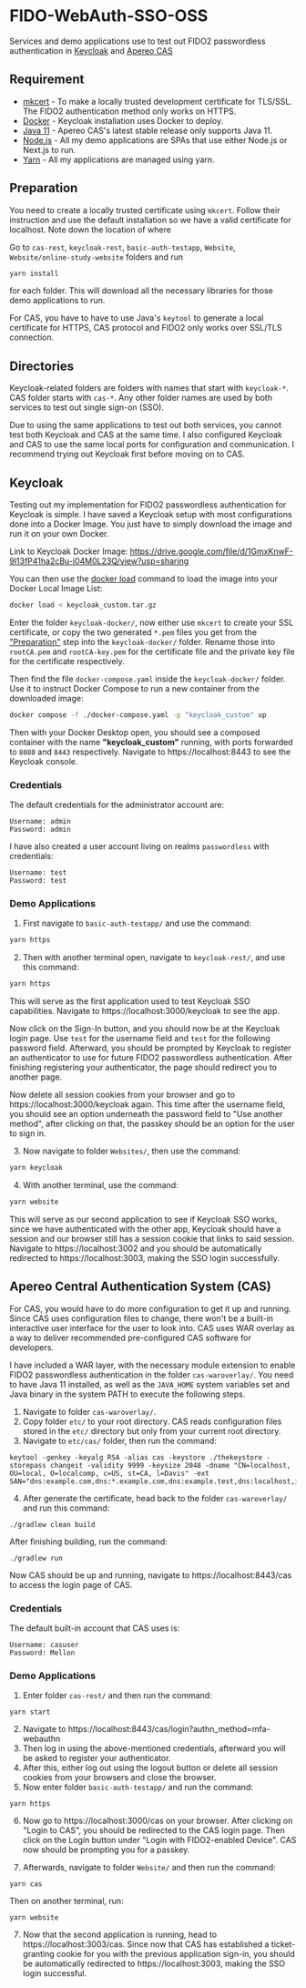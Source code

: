 #  FIDO-WebAuth-SSO-OSS
Services and demo applications use to test out FIDO2 passwordless authentication in [Keycloak](https://github.com/keycloak/keycloak) and [Apereo CAS](https://github.com/apereo/cas)

## Requirement
* [mkcert](https://github.com/FiloSottile/mkcert) - To make a locally trusted development certificate for TLS/SSL. The FIDO2 authentication method only works on HTTPS.
* [Docker](https://www.docker.com/) - Keycloak installation uses Docker to deploy.
* [Java 11](https://www.oracle.com/java/technologies/javase/jdk11-archive-downloads.html) - Apereo CAS's latest stable release only supports Java 11.
* [Node.js](https://nodejs.org/en) - All my demo applications are SPAs that use either Node.js or Next.js to run.
* [Yarn](https://classic.yarnpkg.com/lang/en/docs/install) - All my applications are managed using yarn.

## Preparation
You need to create a locally trusted certificate using `mkcert`. Follow their instruction and use the default installation so we have a valid certificate for localhost. Note down the location of where 

Go to `cas-rest`, `keycloak-rest`, `basic-auth-testapp`, `Website`, `Website/online-study-website` folders and run
```zsh
yarn install
```
for each folder. This will download all the necessary libraries for those demo applications to run.

For CAS, you have to have to use Java's `keytool` to generate a local certificate for HTTPS, CAS protocol and FIDO2 only works over SSL/TLS connection.

## Directories
Keycloak-related folders are folders with names that start with `keycloak-*`. CAS folder starts with `cas-*`. Any other folder names are used by both services to test out single sign-on (SSO).

Due to using the same applications to test out both services, you cannot test both Keycloak and CAS at the same time. I also configured Keycloak and CAS to use the same local ports for configuration and communication. I recommend trying out Keycloak first before moving on to CAS.

## Keycloak
Testing out my implementation for FIDO2 passwordless authentication for Keycloak is simple. I have saved a Keycloak setup with most configurations done into a Docker Image. You just have to simply download the image and run it on your own Docker.

Link to Keycloak Docker Image: https://drive.google.com/file/d/1GmxKnwF-9l13fP41ha2cBu-i04M0L23Q/view?usp=sharing

You can then use the [docker load](https://docs.docker.com/engine/reference/commandline/load/) command to load the image into your Docker Local Image List:
```zsh
docker load < keycloak_custom.tar.gz
```

Enter the folder `keycloak-docker/`, now either use `mkcert` to create your SSL certificate, or copy the two generated `*.pem` files you get from the ["Preparation"](#preparation) step into the `keycloak-docker/` folder. Rename those into `rootCA.pem` and `rootCA-key.pem` for the certificate file and the private key file for the certificate respectively.

Then find the file `docker-compose.yaml` inside the `keycloak-docker/` folder. Use it to instruct Docker Compose to run a new container from the downloaded image:
```zsh
docker compose -f ./docker-compose.yaml -p "keycloak_custom" up
```

Then with your Docker Desktop open, you should see a composed container with the name **"keycloak_custom"** running, with ports forwarded to `8080` and `8443` respectively. Navigate to https://localhost:8443 to see the Keycloak console.

### Credentials
The default credentials for the administrator account are:
```
Username: admin
Password: admin
```

I have also created a user account living on realms `passwordless` with credentials:
```
Username: test
Password: test
```

### Demo Applications
1. First navigate to `basic-auth-testapp/` and use the command:
```zsh
yarn https
```
2. Then with another terminal open, navigate to `keycloak-rest/`, and use this command:
```zsh
yarn https
```

This will serve as the first application used to test Keycloak SSO capabilities. Navigate to https://localhost:3000/keycloak to see the app.

Now click on the Sign-In button, and you should now be at the Keycloak login page. Use `test` for the username field and `test` for the following password field. Afterward, you should be prompted by Keycloak to register an authenticator to use for future FIDO2 passwordless authentication. After finishing registering your authenticator, the page should redirect you to another page.

Now delete all session cookies from your browser and go to https://localhost:3000/keycloak again. This time after the username field, you should see an option underneath the password field to "Use another method", after clicking on that, the passkey should be an option for the user to sign in.

3. Now navigate to folder `Websites/`, then use the command:
```zsh
yarn keycloak
```
4. With another terminal, use the command:
```zsh
yarn website
```

This will serve as our second application to see if Keycloak SSO works, since we have authenticated with the other app, Keycloak should have a session and our browser still has a session cookie that links to said session. Navigate to https://localhost:3002 and you should be automatically redirected to https://localhost:3003, making the SSO login successfully.

## Apereo Central Authentication System (CAS)
For CAS, you would have to do more configuration to get it up and running. Since CAS uses configuration files to change, there won't be a built-in interactive user interface for the user to look into. CAS uses WAR overlay as a way to deliver recommended pre-configured CAS software for developers.

I have included a WAR layer, with the necessary module extension to enable FIDO2 passwordless authentication in the folder `cas-waroverlay/`. You need to have Java 11 installed, as well as the `JAVA_HOME` system variables set and Java binary in the system PATH to execute the following steps.

1. Navigate to folder `cas-waroverlay/`.
2. Copy folder `etc/` to your root directory. CAS reads configuration files stored in the `etc/` directory but only from your current root directory.
3. Navigate to `etc/cas/` folder, then run the command:
```
keytool -genkey -keyalg RSA -alias cas -keystore ./thekeystore -storepass changeit -validity 9999 -keysize 2048 -dname "CN=localhost, OU=local, O=localcomp, c=US, st=CA, l=Davis" -ext SAN="dns:example.com,dns:*.example.com,dns:example.test,dns:localhost,ip:127.0.0.1,ip:::1,dns:localhost"
```

4. After generate the certificate, head back to the folder `cas-waroverlay/` and run this command:
```
./gradlew clean build
```
After finishing building, run the command:
```
./gradlew run
```

Now CAS should be up and running, navigate to https://localhost:8443/cas to access the login page of CAS.

### Credentials
The default built-in account that CAS uses is:
```
Username: casuser
Password: Mellon
```

### Demo Applications
1. Enter folder `cas-rest/` and then run the command:
```
yarn start
```
2. Navigate to https://localhost:8443/cas/login?authn_method=mfa-webauthn
3. Then log in using the above-mentioned credentials, afterward you will be asked to register your authenticator.
4. After this, either log out using the logout button or delete all session cookies from your browsers and close the browser.
5. Now enter folder `basic-auth-testapp/` and run the command:
```
yarn https
```
6. Now go to https://localhost:3000/cas on your browser. After clicking on "Login to CAS", you should be redirected to the CAS login page. Then click on the Login button under "Login with FIDO2-enabled Device". CAS now should be prompting you for a passkey.

6. Afterwards, navigate to folder `Website/` and then run the command:
```
yarn cas
```
Then on another terminal, run:
```
yarn website
```
7. Now that the second application is running, head to https://localhost:3003/cas. Since now that CAS has established a ticket-granting cookie for you with the previous application sign-in, you should be automatically redirected to https://localhost:3003, making the SSO login successful.